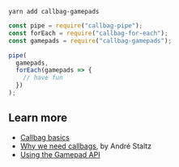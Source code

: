 ```
yarn add callbag-gamepads
```

```javascript
const pipe = require("callbag-pipe");
const forEach = require("callbag-for-each");
const gamepads = require("callbag-gamepads");

pipe(
  gamepads,
  forEach(gamepads => {
    // have fun
  })
);
```

## Learn more

* [Callbag basics](https://github.com/staltz/callbag-basics)
* [Why we need callbags](https://staltz.com/why-we-need-callbags.html), by André Staltz
* [Using the Gamepad API](https://developer.mozilla.org/en-US/docs/Web/API/Gamepad_API/Using_the_Gamepad_API)
